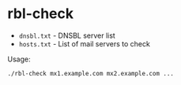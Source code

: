 # rbl-check

- `dnsbl.txt` - DNSBL server list
- `hosts.txt` - List of mail servers to check

Usage:
```
./rbl-check mx1.example.com mx2.example.com ...
```
